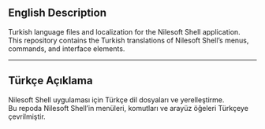 ## English Description  
Turkish language files and localization for the Nilesoft Shell application.  
This repository contains the Turkish translations of Nilesoft Shell’s menus, commands, and interface elements.

---

## Türkçe Açıklama  
Nilesoft Shell uygulaması için Türkçe dil dosyaları ve yerelleştirme.  
Bu repoda Nilesoft Shell’in menüleri, komutları ve arayüz öğeleri Türkçeye çevrilmiştir.
